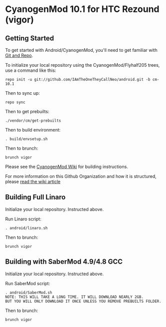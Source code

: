 CyanogenMod 10.1 for HTC Rezound (vigor)
===========

Getting Started
---------------

To get started with Android/CyanogenMod, you'll need to get
familiar with [Git and Repo](http://source.android.com/download/using-repo).

To initialize your local repository using the CyanogenMod/Flyhalf205 trees, use a command like this:

    repo init -u git://github.com/IAmTheOneTheyCallNeo/android.git -b cm-10.1

Then to sync up:

    repo sync

Then to get prebuilts:

    ./vendor/cm/get-prebuilts

Then to build environment:

    . build/envsetup.sh

Then to brunch:

    brunch vigor

Please see the [CyanogenMod Wiki](http://wiki.cyanogenmod.org/) for building instructions.

For more information on this Github Organization and how it is structured, 
please [read the wiki article](http://wiki.cyanogenmod.org/index.php/Github_Organization)

Building Full Linaro
--------

Initialize your local repository. Instructed above.

Run Linaro script:

    . android/linaro.sh

Then to brunch:

    brunch vigor

Building with SaberMod 4.9/4.8 GCC
--------

Initialize your local repository. Instructed above.

Run SaberMod script:

    . android/SaberMod.sh
    NOTE: THIS WILL TAKE A LONG TIME. IT WILL DOWNLOAD NEARLY 2GB.
    BUT YOU WILL ONLY DOWNLOAD IT ONCE UNLESS YOU REMOVE PREBUILTS FOLDER.

Then to brunch:

    brunch vigor
